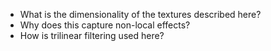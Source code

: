 * What is the dimensionality of the textures described here?
* Why does this capture non-local effects?
* How is trilinear filtering used here?

